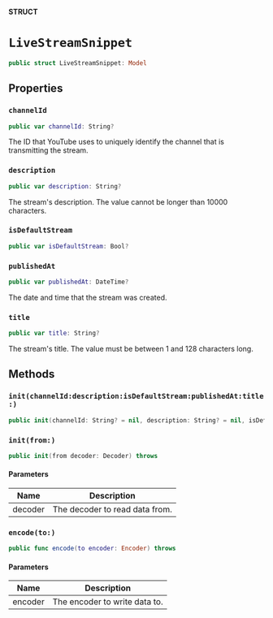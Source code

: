 **STRUCT**

# `LiveStreamSnippet`

```swift
public struct LiveStreamSnippet: Model
```

## Properties
### `channelId`

```swift
public var channelId: String?
```

The ID that YouTube uses to uniquely identify the channel that is transmitting the stream.

### `description`

```swift
public var description: String?
```

The stream's description. The value cannot be longer than 10000 characters.

### `isDefaultStream`

```swift
public var isDefaultStream: Bool?
```

### `publishedAt`

```swift
public var publishedAt: DateTime?
```

The date and time that the stream was created.

### `title`

```swift
public var title: String?
```

The stream's title. The value must be between 1 and 128 characters long.

## Methods
### `init(channelId:description:isDefaultStream:publishedAt:title:)`

```swift
public init(channelId: String? = nil, description: String? = nil, isDefaultStream: Bool? = nil, publishedAt: DateTime? = nil, title: String? = nil)
```

### `init(from:)`

```swift
public init(from decoder: Decoder) throws
```

#### Parameters

| Name | Description |
| ---- | ----------- |
| decoder | The decoder to read data from. |

### `encode(to:)`

```swift
public func encode(to encoder: Encoder) throws
```

#### Parameters

| Name | Description |
| ---- | ----------- |
| encoder | The encoder to write data to. |